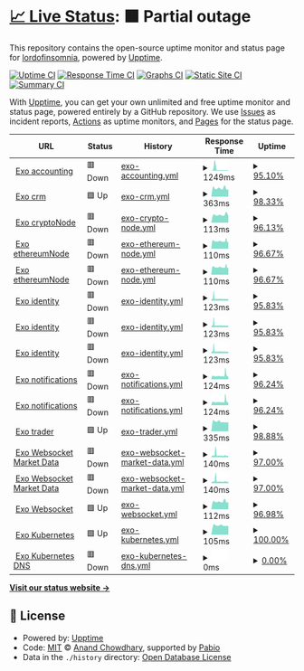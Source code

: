 # [📈 Live Status](https://demo.upptime.js.org): <!--live status--> **🟧 Partial outage**

This repository contains the open-source uptime monitor and status page for [lordofinsomnia](https://demo.upptime.js.org), powered by [Upptime](https://github.com/upptime/upptime).

[![Uptime CI](https://github.com/lordofinsomnia/upptime/workflows/Uptime%20CI/badge.svg)](https://github.com/lordofinsomnia/upptime/actions?query=workflow%3A%22Uptime+CI%22)
[![Response Time CI](https://github.com/lordofinsomnia/upptime/workflows/Response%20Time%20CI/badge.svg)](https://github.com/lordofinsomnia/upptime/actions?query=workflow%3A%22Response+Time+CI%22)
[![Graphs CI](https://github.com/lordofinsomnia/upptime/workflows/Graphs%20CI/badge.svg)](https://github.com/lordofinsomnia/upptime/actions?query=workflow%3A%22Graphs+CI%22)
[![Static Site CI](https://github.com/lordofinsomnia/upptime/workflows/Static%20Site%20CI/badge.svg)](https://github.com/lordofinsomnia/upptime/actions?query=workflow%3A%22Static+Site+CI%22)
[![Summary CI](https://github.com/lordofinsomnia/upptime/workflows/Summary%20CI/badge.svg)](https://github.com/lordofinsomnia/upptime/actions?query=workflow%3A%22Summary+CI%22)

With [Upptime](https://upptime.js.org), you can get your own unlimited and free uptime monitor and status page, powered entirely by a GitHub repository. We use [Issues](https://github.com/lordofinsomnia/upptime/issues) as incident reports, [Actions](https://github.com/lordofinsomnia/upptime/actions) as uptime monitors, and [Pages](https://demo.upptime.js.org) for the status page.

<!--start: status pages-->
<!-- This summary is generated by Upptime (https://github.com/upptime/upptime) -->
<!-- Do not edit this manually, your changes will be overwritten -->
<!-- prettier-ignore -->
| URL | Status | History | Response Time | Uptime |
| --- | ------ | ------- | ------------- | ------ |
| <img alt="" src="https://icons.duckduckgo.com/ip3/api.he.terracore.tech.ico" height="13"> [Exo accounting](https://api.he.terracore.tech/accounting/liveness) | 🟥 Down | [exo-accounting.yml](https://github.com/lordofinsomnia/upptime/commits/HEAD/history/exo-accounting.yml) | <details><summary><img alt="Response time graph" src="./graphs/exo-accounting/response-time-week.png" height="20"> 1249ms</summary><br><a href="https://lordofinsomnia.github.io/upptime/history/exo-accounting"><img alt="Response time 833" src="https://img.shields.io/endpoint?url=https%3A%2F%2Fraw.githubusercontent.com%2Flordofinsomnia%2Fupptime%2FHEAD%2Fapi%2Fexo-accounting%2Fresponse-time.json"></a><br><a href="https://lordofinsomnia.github.io/upptime/history/exo-accounting"><img alt="24-hour response time 310" src="https://img.shields.io/endpoint?url=https%3A%2F%2Fraw.githubusercontent.com%2Flordofinsomnia%2Fupptime%2FHEAD%2Fapi%2Fexo-accounting%2Fresponse-time-day.json"></a><br><a href="https://lordofinsomnia.github.io/upptime/history/exo-accounting"><img alt="7-day response time 1249" src="https://img.shields.io/endpoint?url=https%3A%2F%2Fraw.githubusercontent.com%2Flordofinsomnia%2Fupptime%2FHEAD%2Fapi%2Fexo-accounting%2Fresponse-time-week.json"></a><br><a href="https://lordofinsomnia.github.io/upptime/history/exo-accounting"><img alt="30-day response time 833" src="https://img.shields.io/endpoint?url=https%3A%2F%2Fraw.githubusercontent.com%2Flordofinsomnia%2Fupptime%2FHEAD%2Fapi%2Fexo-accounting%2Fresponse-time-month.json"></a><br><a href="https://lordofinsomnia.github.io/upptime/history/exo-accounting"><img alt="1-year response time 833" src="https://img.shields.io/endpoint?url=https%3A%2F%2Fraw.githubusercontent.com%2Flordofinsomnia%2Fupptime%2FHEAD%2Fapi%2Fexo-accounting%2Fresponse-time-year.json"></a></details> | <details><summary><a href="https://lordofinsomnia.github.io/upptime/history/exo-accounting">95.10%</a></summary><a href="https://lordofinsomnia.github.io/upptime/history/exo-accounting"><img alt="All-time uptime 97.61%" src="https://img.shields.io/endpoint?url=https%3A%2F%2Fraw.githubusercontent.com%2Flordofinsomnia%2Fupptime%2FHEAD%2Fapi%2Fexo-accounting%2Fuptime.json"></a><br><a href="https://lordofinsomnia.github.io/upptime/history/exo-accounting"><img alt="24-hour uptime 67.29%" src="https://img.shields.io/endpoint?url=https%3A%2F%2Fraw.githubusercontent.com%2Flordofinsomnia%2Fupptime%2FHEAD%2Fapi%2Fexo-accounting%2Fuptime-day.json"></a><br><a href="https://lordofinsomnia.github.io/upptime/history/exo-accounting"><img alt="7-day uptime 95.10%" src="https://img.shields.io/endpoint?url=https%3A%2F%2Fraw.githubusercontent.com%2Flordofinsomnia%2Fupptime%2FHEAD%2Fapi%2Fexo-accounting%2Fuptime-week.json"></a><br><a href="https://lordofinsomnia.github.io/upptime/history/exo-accounting"><img alt="30-day uptime 97.61%" src="https://img.shields.io/endpoint?url=https%3A%2F%2Fraw.githubusercontent.com%2Flordofinsomnia%2Fupptime%2FHEAD%2Fapi%2Fexo-accounting%2Fuptime-month.json"></a><br><a href="https://lordofinsomnia.github.io/upptime/history/exo-accounting"><img alt="1-year uptime 97.61%" src="https://img.shields.io/endpoint?url=https%3A%2F%2Fraw.githubusercontent.com%2Flordofinsomnia%2Fupptime%2FHEAD%2Fapi%2Fexo-accounting%2Fuptime-year.json"></a></details>
| <img alt="" src="https://icons.duckduckgo.com/ip3/crm.he.terracore.tech.ico" height="13"> [Exo crm](https://crm.he.terracore.tech/) | 🟩 Up | [exo-crm.yml](https://github.com/lordofinsomnia/upptime/commits/HEAD/history/exo-crm.yml) | <details><summary><img alt="Response time graph" src="./graphs/exo-crm/response-time-week.png" height="20"> 363ms</summary><br><a href="https://lordofinsomnia.github.io/upptime/history/exo-crm"><img alt="Response time 397" src="https://img.shields.io/endpoint?url=https%3A%2F%2Fraw.githubusercontent.com%2Flordofinsomnia%2Fupptime%2FHEAD%2Fapi%2Fexo-crm%2Fresponse-time.json"></a><br><a href="https://lordofinsomnia.github.io/upptime/history/exo-crm"><img alt="24-hour response time 373" src="https://img.shields.io/endpoint?url=https%3A%2F%2Fraw.githubusercontent.com%2Flordofinsomnia%2Fupptime%2FHEAD%2Fapi%2Fexo-crm%2Fresponse-time-day.json"></a><br><a href="https://lordofinsomnia.github.io/upptime/history/exo-crm"><img alt="7-day response time 363" src="https://img.shields.io/endpoint?url=https%3A%2F%2Fraw.githubusercontent.com%2Flordofinsomnia%2Fupptime%2FHEAD%2Fapi%2Fexo-crm%2Fresponse-time-week.json"></a><br><a href="https://lordofinsomnia.github.io/upptime/history/exo-crm"><img alt="30-day response time 397" src="https://img.shields.io/endpoint?url=https%3A%2F%2Fraw.githubusercontent.com%2Flordofinsomnia%2Fupptime%2FHEAD%2Fapi%2Fexo-crm%2Fresponse-time-month.json"></a><br><a href="https://lordofinsomnia.github.io/upptime/history/exo-crm"><img alt="1-year response time 397" src="https://img.shields.io/endpoint?url=https%3A%2F%2Fraw.githubusercontent.com%2Flordofinsomnia%2Fupptime%2FHEAD%2Fapi%2Fexo-crm%2Fresponse-time-year.json"></a></details> | <details><summary><a href="https://lordofinsomnia.github.io/upptime/history/exo-crm">98.33%</a></summary><a href="https://lordofinsomnia.github.io/upptime/history/exo-crm"><img alt="All-time uptime 99.19%" src="https://img.shields.io/endpoint?url=https%3A%2F%2Fraw.githubusercontent.com%2Flordofinsomnia%2Fupptime%2FHEAD%2Fapi%2Fexo-crm%2Fuptime.json"></a><br><a href="https://lordofinsomnia.github.io/upptime/history/exo-crm"><img alt="24-hour uptime 88.31%" src="https://img.shields.io/endpoint?url=https%3A%2F%2Fraw.githubusercontent.com%2Flordofinsomnia%2Fupptime%2FHEAD%2Fapi%2Fexo-crm%2Fuptime-day.json"></a><br><a href="https://lordofinsomnia.github.io/upptime/history/exo-crm"><img alt="7-day uptime 98.33%" src="https://img.shields.io/endpoint?url=https%3A%2F%2Fraw.githubusercontent.com%2Flordofinsomnia%2Fupptime%2FHEAD%2Fapi%2Fexo-crm%2Fuptime-week.json"></a><br><a href="https://lordofinsomnia.github.io/upptime/history/exo-crm"><img alt="30-day uptime 99.19%" src="https://img.shields.io/endpoint?url=https%3A%2F%2Fraw.githubusercontent.com%2Flordofinsomnia%2Fupptime%2FHEAD%2Fapi%2Fexo-crm%2Fuptime-month.json"></a><br><a href="https://lordofinsomnia.github.io/upptime/history/exo-crm"><img alt="1-year uptime 99.19%" src="https://img.shields.io/endpoint?url=https%3A%2F%2Fraw.githubusercontent.com%2Flordofinsomnia%2Fupptime%2FHEAD%2Fapi%2Fexo-crm%2Fuptime-year.json"></a></details>
| <img alt="" src="https://icons.duckduckgo.com/ip3/api.he.terracore.tech.ico" height="13"> [Exo cryptoNode](https://api.he.terracore.tech/cryptoNode/liveness) | 🟥 Down | [exo-crypto-node.yml](https://github.com/lordofinsomnia/upptime/commits/HEAD/history/exo-crypto-node.yml) | <details><summary><img alt="Response time graph" src="./graphs/exo-crypto-node/response-time-week.png" height="20"> 113ms</summary><br><a href="https://lordofinsomnia.github.io/upptime/history/exo-crypto-node"><img alt="Response time 118" src="https://img.shields.io/endpoint?url=https%3A%2F%2Fraw.githubusercontent.com%2Flordofinsomnia%2Fupptime%2FHEAD%2Fapi%2Fexo-crypto-node%2Fresponse-time.json"></a><br><a href="https://lordofinsomnia.github.io/upptime/history/exo-crypto-node"><img alt="24-hour response time 126" src="https://img.shields.io/endpoint?url=https%3A%2F%2Fraw.githubusercontent.com%2Flordofinsomnia%2Fupptime%2FHEAD%2Fapi%2Fexo-crypto-node%2Fresponse-time-day.json"></a><br><a href="https://lordofinsomnia.github.io/upptime/history/exo-crypto-node"><img alt="7-day response time 113" src="https://img.shields.io/endpoint?url=https%3A%2F%2Fraw.githubusercontent.com%2Flordofinsomnia%2Fupptime%2FHEAD%2Fapi%2Fexo-crypto-node%2Fresponse-time-week.json"></a><br><a href="https://lordofinsomnia.github.io/upptime/history/exo-crypto-node"><img alt="30-day response time 118" src="https://img.shields.io/endpoint?url=https%3A%2F%2Fraw.githubusercontent.com%2Flordofinsomnia%2Fupptime%2FHEAD%2Fapi%2Fexo-crypto-node%2Fresponse-time-month.json"></a><br><a href="https://lordofinsomnia.github.io/upptime/history/exo-crypto-node"><img alt="1-year response time 118" src="https://img.shields.io/endpoint?url=https%3A%2F%2Fraw.githubusercontent.com%2Flordofinsomnia%2Fupptime%2FHEAD%2Fapi%2Fexo-crypto-node%2Fresponse-time-year.json"></a></details> | <details><summary><a href="https://lordofinsomnia.github.io/upptime/history/exo-crypto-node">96.13%</a></summary><a href="https://lordofinsomnia.github.io/upptime/history/exo-crypto-node"><img alt="All-time uptime 98.11%" src="https://img.shields.io/endpoint?url=https%3A%2F%2Fraw.githubusercontent.com%2Flordofinsomnia%2Fupptime%2FHEAD%2Fapi%2Fexo-crypto-node%2Fuptime.json"></a><br><a href="https://lordofinsomnia.github.io/upptime/history/exo-crypto-node"><img alt="24-hour uptime 72.91%" src="https://img.shields.io/endpoint?url=https%3A%2F%2Fraw.githubusercontent.com%2Flordofinsomnia%2Fupptime%2FHEAD%2Fapi%2Fexo-crypto-node%2Fuptime-day.json"></a><br><a href="https://lordofinsomnia.github.io/upptime/history/exo-crypto-node"><img alt="7-day uptime 96.13%" src="https://img.shields.io/endpoint?url=https%3A%2F%2Fraw.githubusercontent.com%2Flordofinsomnia%2Fupptime%2FHEAD%2Fapi%2Fexo-crypto-node%2Fuptime-week.json"></a><br><a href="https://lordofinsomnia.github.io/upptime/history/exo-crypto-node"><img alt="30-day uptime 98.11%" src="https://img.shields.io/endpoint?url=https%3A%2F%2Fraw.githubusercontent.com%2Flordofinsomnia%2Fupptime%2FHEAD%2Fapi%2Fexo-crypto-node%2Fuptime-month.json"></a><br><a href="https://lordofinsomnia.github.io/upptime/history/exo-crypto-node"><img alt="1-year uptime 98.11%" src="https://img.shields.io/endpoint?url=https%3A%2F%2Fraw.githubusercontent.com%2Flordofinsomnia%2Fupptime%2FHEAD%2Fapi%2Fexo-crypto-node%2Fuptime-year.json"></a></details>
| <img alt="" src="https://icons.duckduckgo.com/ip3/api.he.terracore.tech.ico" height="13"> [Exo ethereumNode](https://api.he.terracore.tech/ethereumNode/liveness) | 🟥 Down | [exo-ethereum-node.yml](https://github.com/lordofinsomnia/upptime/commits/HEAD/history/exo-ethereum-node.yml) | <details><summary><img alt="Response time graph" src="./graphs/exo-ethereum-node/response-time-week.png" height="20"> 110ms</summary><br><a href="https://lordofinsomnia.github.io/upptime/history/exo-ethereum-node"><img alt="Response time 117" src="https://img.shields.io/endpoint?url=https%3A%2F%2Fraw.githubusercontent.com%2Flordofinsomnia%2Fupptime%2FHEAD%2Fapi%2Fexo-ethereum-node%2Fresponse-time.json"></a><br><a href="https://lordofinsomnia.github.io/upptime/history/exo-ethereum-node"><img alt="24-hour response time 119" src="https://img.shields.io/endpoint?url=https%3A%2F%2Fraw.githubusercontent.com%2Flordofinsomnia%2Fupptime%2FHEAD%2Fapi%2Fexo-ethereum-node%2Fresponse-time-day.json"></a><br><a href="https://lordofinsomnia.github.io/upptime/history/exo-ethereum-node"><img alt="7-day response time 110" src="https://img.shields.io/endpoint?url=https%3A%2F%2Fraw.githubusercontent.com%2Flordofinsomnia%2Fupptime%2FHEAD%2Fapi%2Fexo-ethereum-node%2Fresponse-time-week.json"></a><br><a href="https://lordofinsomnia.github.io/upptime/history/exo-ethereum-node"><img alt="30-day response time 117" src="https://img.shields.io/endpoint?url=https%3A%2F%2Fraw.githubusercontent.com%2Flordofinsomnia%2Fupptime%2FHEAD%2Fapi%2Fexo-ethereum-node%2Fresponse-time-month.json"></a><br><a href="https://lordofinsomnia.github.io/upptime/history/exo-ethereum-node"><img alt="1-year response time 117" src="https://img.shields.io/endpoint?url=https%3A%2F%2Fraw.githubusercontent.com%2Flordofinsomnia%2Fupptime%2FHEAD%2Fapi%2Fexo-ethereum-node%2Fresponse-time-year.json"></a></details> | <details><summary><a href="https://lordofinsomnia.github.io/upptime/history/exo-ethereum-node">96.67%</a></summary><a href="https://lordofinsomnia.github.io/upptime/history/exo-ethereum-node"><img alt="All-time uptime 98.38%" src="https://img.shields.io/endpoint?url=https%3A%2F%2Fraw.githubusercontent.com%2Flordofinsomnia%2Fupptime%2FHEAD%2Fapi%2Fexo-ethereum-node%2Fuptime.json"></a><br><a href="https://lordofinsomnia.github.io/upptime/history/exo-ethereum-node"><img alt="24-hour uptime 76.71%" src="https://img.shields.io/endpoint?url=https%3A%2F%2Fraw.githubusercontent.com%2Flordofinsomnia%2Fupptime%2FHEAD%2Fapi%2Fexo-ethereum-node%2Fuptime-day.json"></a><br><a href="https://lordofinsomnia.github.io/upptime/history/exo-ethereum-node"><img alt="7-day uptime 96.67%" src="https://img.shields.io/endpoint?url=https%3A%2F%2Fraw.githubusercontent.com%2Flordofinsomnia%2Fupptime%2FHEAD%2Fapi%2Fexo-ethereum-node%2Fuptime-week.json"></a><br><a href="https://lordofinsomnia.github.io/upptime/history/exo-ethereum-node"><img alt="30-day uptime 98.38%" src="https://img.shields.io/endpoint?url=https%3A%2F%2Fraw.githubusercontent.com%2Flordofinsomnia%2Fupptime%2FHEAD%2Fapi%2Fexo-ethereum-node%2Fuptime-month.json"></a><br><a href="https://lordofinsomnia.github.io/upptime/history/exo-ethereum-node"><img alt="1-year uptime 98.38%" src="https://img.shields.io/endpoint?url=https%3A%2F%2Fraw.githubusercontent.com%2Flordofinsomnia%2Fupptime%2FHEAD%2Fapi%2Fexo-ethereum-node%2Fuptime-year.json"></a></details>
| <img alt="" src="https://icons.duckduckgo.com/ip3/api.he.terracore.tech.ico" height="13"> [Exo ethereumNode](https://api.he.terracore.tech/ethereumNode/liveness) | 🟥 Down | [exo-ethereum-node.yml](https://github.com/lordofinsomnia/upptime/commits/HEAD/history/exo-ethereum-node.yml) | <details><summary><img alt="Response time graph" src="./graphs/exo-ethereum-node/response-time-week.png" height="20"> 110ms</summary><br><a href="https://lordofinsomnia.github.io/upptime/history/exo-ethereum-node"><img alt="Response time 117" src="https://img.shields.io/endpoint?url=https%3A%2F%2Fraw.githubusercontent.com%2Flordofinsomnia%2Fupptime%2FHEAD%2Fapi%2Fexo-ethereum-node%2Fresponse-time.json"></a><br><a href="https://lordofinsomnia.github.io/upptime/history/exo-ethereum-node"><img alt="24-hour response time 119" src="https://img.shields.io/endpoint?url=https%3A%2F%2Fraw.githubusercontent.com%2Flordofinsomnia%2Fupptime%2FHEAD%2Fapi%2Fexo-ethereum-node%2Fresponse-time-day.json"></a><br><a href="https://lordofinsomnia.github.io/upptime/history/exo-ethereum-node"><img alt="7-day response time 110" src="https://img.shields.io/endpoint?url=https%3A%2F%2Fraw.githubusercontent.com%2Flordofinsomnia%2Fupptime%2FHEAD%2Fapi%2Fexo-ethereum-node%2Fresponse-time-week.json"></a><br><a href="https://lordofinsomnia.github.io/upptime/history/exo-ethereum-node"><img alt="30-day response time 117" src="https://img.shields.io/endpoint?url=https%3A%2F%2Fraw.githubusercontent.com%2Flordofinsomnia%2Fupptime%2FHEAD%2Fapi%2Fexo-ethereum-node%2Fresponse-time-month.json"></a><br><a href="https://lordofinsomnia.github.io/upptime/history/exo-ethereum-node"><img alt="1-year response time 117" src="https://img.shields.io/endpoint?url=https%3A%2F%2Fraw.githubusercontent.com%2Flordofinsomnia%2Fupptime%2FHEAD%2Fapi%2Fexo-ethereum-node%2Fresponse-time-year.json"></a></details> | <details><summary><a href="https://lordofinsomnia.github.io/upptime/history/exo-ethereum-node">96.67%</a></summary><a href="https://lordofinsomnia.github.io/upptime/history/exo-ethereum-node"><img alt="All-time uptime 98.38%" src="https://img.shields.io/endpoint?url=https%3A%2F%2Fraw.githubusercontent.com%2Flordofinsomnia%2Fupptime%2FHEAD%2Fapi%2Fexo-ethereum-node%2Fuptime.json"></a><br><a href="https://lordofinsomnia.github.io/upptime/history/exo-ethereum-node"><img alt="24-hour uptime 76.70%" src="https://img.shields.io/endpoint?url=https%3A%2F%2Fraw.githubusercontent.com%2Flordofinsomnia%2Fupptime%2FHEAD%2Fapi%2Fexo-ethereum-node%2Fuptime-day.json"></a><br><a href="https://lordofinsomnia.github.io/upptime/history/exo-ethereum-node"><img alt="7-day uptime 96.67%" src="https://img.shields.io/endpoint?url=https%3A%2F%2Fraw.githubusercontent.com%2Flordofinsomnia%2Fupptime%2FHEAD%2Fapi%2Fexo-ethereum-node%2Fuptime-week.json"></a><br><a href="https://lordofinsomnia.github.io/upptime/history/exo-ethereum-node"><img alt="30-day uptime 98.38%" src="https://img.shields.io/endpoint?url=https%3A%2F%2Fraw.githubusercontent.com%2Flordofinsomnia%2Fupptime%2FHEAD%2Fapi%2Fexo-ethereum-node%2Fuptime-month.json"></a><br><a href="https://lordofinsomnia.github.io/upptime/history/exo-ethereum-node"><img alt="1-year uptime 98.38%" src="https://img.shields.io/endpoint?url=https%3A%2F%2Fraw.githubusercontent.com%2Flordofinsomnia%2Fupptime%2FHEAD%2Fapi%2Fexo-ethereum-node%2Fuptime-year.json"></a></details>
| <img alt="" src="https://icons.duckduckgo.com/ip3/api.he.terracore.tech.ico" height="13"> [Exo identity](https://api.he.terracore.tech/identity/liveness) | 🟥 Down | [exo-identity.yml](https://github.com/lordofinsomnia/upptime/commits/HEAD/history/exo-identity.yml) | <details><summary><img alt="Response time graph" src="./graphs/exo-identity/response-time-week.png" height="20"> 123ms</summary><br><a href="https://lordofinsomnia.github.io/upptime/history/exo-identity"><img alt="Response time 143" src="https://img.shields.io/endpoint?url=https%3A%2F%2Fraw.githubusercontent.com%2Flordofinsomnia%2Fupptime%2FHEAD%2Fapi%2Fexo-identity%2Fresponse-time.json"></a><br><a href="https://lordofinsomnia.github.io/upptime/history/exo-identity"><img alt="24-hour response time 107" src="https://img.shields.io/endpoint?url=https%3A%2F%2Fraw.githubusercontent.com%2Flordofinsomnia%2Fupptime%2FHEAD%2Fapi%2Fexo-identity%2Fresponse-time-day.json"></a><br><a href="https://lordofinsomnia.github.io/upptime/history/exo-identity"><img alt="7-day response time 123" src="https://img.shields.io/endpoint?url=https%3A%2F%2Fraw.githubusercontent.com%2Flordofinsomnia%2Fupptime%2FHEAD%2Fapi%2Fexo-identity%2Fresponse-time-week.json"></a><br><a href="https://lordofinsomnia.github.io/upptime/history/exo-identity"><img alt="30-day response time 143" src="https://img.shields.io/endpoint?url=https%3A%2F%2Fraw.githubusercontent.com%2Flordofinsomnia%2Fupptime%2FHEAD%2Fapi%2Fexo-identity%2Fresponse-time-month.json"></a><br><a href="https://lordofinsomnia.github.io/upptime/history/exo-identity"><img alt="1-year response time 143" src="https://img.shields.io/endpoint?url=https%3A%2F%2Fraw.githubusercontent.com%2Flordofinsomnia%2Fupptime%2FHEAD%2Fapi%2Fexo-identity%2Fresponse-time-year.json"></a></details> | <details><summary><a href="https://lordofinsomnia.github.io/upptime/history/exo-identity">95.83%</a></summary><a href="https://lordofinsomnia.github.io/upptime/history/exo-identity"><img alt="All-time uptime 97.97%" src="https://img.shields.io/endpoint?url=https%3A%2F%2Fraw.githubusercontent.com%2Flordofinsomnia%2Fupptime%2FHEAD%2Fapi%2Fexo-identity%2Fuptime.json"></a><br><a href="https://lordofinsomnia.github.io/upptime/history/exo-identity"><img alt="24-hour uptime 70.79%" src="https://img.shields.io/endpoint?url=https%3A%2F%2Fraw.githubusercontent.com%2Flordofinsomnia%2Fupptime%2FHEAD%2Fapi%2Fexo-identity%2Fuptime-day.json"></a><br><a href="https://lordofinsomnia.github.io/upptime/history/exo-identity"><img alt="7-day uptime 95.83%" src="https://img.shields.io/endpoint?url=https%3A%2F%2Fraw.githubusercontent.com%2Flordofinsomnia%2Fupptime%2FHEAD%2Fapi%2Fexo-identity%2Fuptime-week.json"></a><br><a href="https://lordofinsomnia.github.io/upptime/history/exo-identity"><img alt="30-day uptime 97.97%" src="https://img.shields.io/endpoint?url=https%3A%2F%2Fraw.githubusercontent.com%2Flordofinsomnia%2Fupptime%2FHEAD%2Fapi%2Fexo-identity%2Fuptime-month.json"></a><br><a href="https://lordofinsomnia.github.io/upptime/history/exo-identity"><img alt="1-year uptime 97.97%" src="https://img.shields.io/endpoint?url=https%3A%2F%2Fraw.githubusercontent.com%2Flordofinsomnia%2Fupptime%2FHEAD%2Fapi%2Fexo-identity%2Fuptime-year.json"></a></details>
| <img alt="" src="https://icons.duckduckgo.com/ip3/api.he.terracore.tech.ico" height="13"> [Exo identity](https://api.he.terracore.tech/identity/liveness) | 🟥 Down | [exo-identity.yml](https://github.com/lordofinsomnia/upptime/commits/HEAD/history/exo-identity.yml) | <details><summary><img alt="Response time graph" src="./graphs/exo-identity/response-time-week.png" height="20"> 123ms</summary><br><a href="https://lordofinsomnia.github.io/upptime/history/exo-identity"><img alt="Response time 143" src="https://img.shields.io/endpoint?url=https%3A%2F%2Fraw.githubusercontent.com%2Flordofinsomnia%2Fupptime%2FHEAD%2Fapi%2Fexo-identity%2Fresponse-time.json"></a><br><a href="https://lordofinsomnia.github.io/upptime/history/exo-identity"><img alt="24-hour response time 107" src="https://img.shields.io/endpoint?url=https%3A%2F%2Fraw.githubusercontent.com%2Flordofinsomnia%2Fupptime%2FHEAD%2Fapi%2Fexo-identity%2Fresponse-time-day.json"></a><br><a href="https://lordofinsomnia.github.io/upptime/history/exo-identity"><img alt="7-day response time 123" src="https://img.shields.io/endpoint?url=https%3A%2F%2Fraw.githubusercontent.com%2Flordofinsomnia%2Fupptime%2FHEAD%2Fapi%2Fexo-identity%2Fresponse-time-week.json"></a><br><a href="https://lordofinsomnia.github.io/upptime/history/exo-identity"><img alt="30-day response time 143" src="https://img.shields.io/endpoint?url=https%3A%2F%2Fraw.githubusercontent.com%2Flordofinsomnia%2Fupptime%2FHEAD%2Fapi%2Fexo-identity%2Fresponse-time-month.json"></a><br><a href="https://lordofinsomnia.github.io/upptime/history/exo-identity"><img alt="1-year response time 143" src="https://img.shields.io/endpoint?url=https%3A%2F%2Fraw.githubusercontent.com%2Flordofinsomnia%2Fupptime%2FHEAD%2Fapi%2Fexo-identity%2Fresponse-time-year.json"></a></details> | <details><summary><a href="https://lordofinsomnia.github.io/upptime/history/exo-identity">95.83%</a></summary><a href="https://lordofinsomnia.github.io/upptime/history/exo-identity"><img alt="All-time uptime 97.97%" src="https://img.shields.io/endpoint?url=https%3A%2F%2Fraw.githubusercontent.com%2Flordofinsomnia%2Fupptime%2FHEAD%2Fapi%2Fexo-identity%2Fuptime.json"></a><br><a href="https://lordofinsomnia.github.io/upptime/history/exo-identity"><img alt="24-hour uptime 70.79%" src="https://img.shields.io/endpoint?url=https%3A%2F%2Fraw.githubusercontent.com%2Flordofinsomnia%2Fupptime%2FHEAD%2Fapi%2Fexo-identity%2Fuptime-day.json"></a><br><a href="https://lordofinsomnia.github.io/upptime/history/exo-identity"><img alt="7-day uptime 95.83%" src="https://img.shields.io/endpoint?url=https%3A%2F%2Fraw.githubusercontent.com%2Flordofinsomnia%2Fupptime%2FHEAD%2Fapi%2Fexo-identity%2Fuptime-week.json"></a><br><a href="https://lordofinsomnia.github.io/upptime/history/exo-identity"><img alt="30-day uptime 97.97%" src="https://img.shields.io/endpoint?url=https%3A%2F%2Fraw.githubusercontent.com%2Flordofinsomnia%2Fupptime%2FHEAD%2Fapi%2Fexo-identity%2Fuptime-month.json"></a><br><a href="https://lordofinsomnia.github.io/upptime/history/exo-identity"><img alt="1-year uptime 97.97%" src="https://img.shields.io/endpoint?url=https%3A%2F%2Fraw.githubusercontent.com%2Flordofinsomnia%2Fupptime%2FHEAD%2Fapi%2Fexo-identity%2Fuptime-year.json"></a></details>
| <img alt="" src="https://icons.duckduckgo.com/ip3/api.he.terracore.tech.ico" height="13"> [Exo identity](https://api.he.terracore.tech/marketData/liveness) | 🟥 Down | [exo-identity.yml](https://github.com/lordofinsomnia/upptime/commits/HEAD/history/exo-identity.yml) | <details><summary><img alt="Response time graph" src="./graphs/exo-identity/response-time-week.png" height="20"> 123ms</summary><br><a href="https://lordofinsomnia.github.io/upptime/history/exo-identity"><img alt="Response time 143" src="https://img.shields.io/endpoint?url=https%3A%2F%2Fraw.githubusercontent.com%2Flordofinsomnia%2Fupptime%2FHEAD%2Fapi%2Fexo-identity%2Fresponse-time.json"></a><br><a href="https://lordofinsomnia.github.io/upptime/history/exo-identity"><img alt="24-hour response time 107" src="https://img.shields.io/endpoint?url=https%3A%2F%2Fraw.githubusercontent.com%2Flordofinsomnia%2Fupptime%2FHEAD%2Fapi%2Fexo-identity%2Fresponse-time-day.json"></a><br><a href="https://lordofinsomnia.github.io/upptime/history/exo-identity"><img alt="7-day response time 123" src="https://img.shields.io/endpoint?url=https%3A%2F%2Fraw.githubusercontent.com%2Flordofinsomnia%2Fupptime%2FHEAD%2Fapi%2Fexo-identity%2Fresponse-time-week.json"></a><br><a href="https://lordofinsomnia.github.io/upptime/history/exo-identity"><img alt="30-day response time 143" src="https://img.shields.io/endpoint?url=https%3A%2F%2Fraw.githubusercontent.com%2Flordofinsomnia%2Fupptime%2FHEAD%2Fapi%2Fexo-identity%2Fresponse-time-month.json"></a><br><a href="https://lordofinsomnia.github.io/upptime/history/exo-identity"><img alt="1-year response time 143" src="https://img.shields.io/endpoint?url=https%3A%2F%2Fraw.githubusercontent.com%2Flordofinsomnia%2Fupptime%2FHEAD%2Fapi%2Fexo-identity%2Fresponse-time-year.json"></a></details> | <details><summary><a href="https://lordofinsomnia.github.io/upptime/history/exo-identity">95.83%</a></summary><a href="https://lordofinsomnia.github.io/upptime/history/exo-identity"><img alt="All-time uptime 97.97%" src="https://img.shields.io/endpoint?url=https%3A%2F%2Fraw.githubusercontent.com%2Flordofinsomnia%2Fupptime%2FHEAD%2Fapi%2Fexo-identity%2Fuptime.json"></a><br><a href="https://lordofinsomnia.github.io/upptime/history/exo-identity"><img alt="24-hour uptime 70.79%" src="https://img.shields.io/endpoint?url=https%3A%2F%2Fraw.githubusercontent.com%2Flordofinsomnia%2Fupptime%2FHEAD%2Fapi%2Fexo-identity%2Fuptime-day.json"></a><br><a href="https://lordofinsomnia.github.io/upptime/history/exo-identity"><img alt="7-day uptime 95.83%" src="https://img.shields.io/endpoint?url=https%3A%2F%2Fraw.githubusercontent.com%2Flordofinsomnia%2Fupptime%2FHEAD%2Fapi%2Fexo-identity%2Fuptime-week.json"></a><br><a href="https://lordofinsomnia.github.io/upptime/history/exo-identity"><img alt="30-day uptime 97.97%" src="https://img.shields.io/endpoint?url=https%3A%2F%2Fraw.githubusercontent.com%2Flordofinsomnia%2Fupptime%2FHEAD%2Fapi%2Fexo-identity%2Fuptime-month.json"></a><br><a href="https://lordofinsomnia.github.io/upptime/history/exo-identity"><img alt="1-year uptime 97.97%" src="https://img.shields.io/endpoint?url=https%3A%2F%2Fraw.githubusercontent.com%2Flordofinsomnia%2Fupptime%2FHEAD%2Fapi%2Fexo-identity%2Fuptime-year.json"></a></details>
| <img alt="" src="https://icons.duckduckgo.com/ip3/api.he.terracore.tech.ico" height="13"> [Exo notifications](https://api.he.terracore.tech/notifications/liveness) | 🟥 Down | [exo-notifications.yml](https://github.com/lordofinsomnia/upptime/commits/HEAD/history/exo-notifications.yml) | <details><summary><img alt="Response time graph" src="./graphs/exo-notifications/response-time-week.png" height="20"> 124ms</summary><br><a href="https://lordofinsomnia.github.io/upptime/history/exo-notifications"><img alt="Response time 156" src="https://img.shields.io/endpoint?url=https%3A%2F%2Fraw.githubusercontent.com%2Flordofinsomnia%2Fupptime%2FHEAD%2Fapi%2Fexo-notifications%2Fresponse-time.json"></a><br><a href="https://lordofinsomnia.github.io/upptime/history/exo-notifications"><img alt="24-hour response time 151" src="https://img.shields.io/endpoint?url=https%3A%2F%2Fraw.githubusercontent.com%2Flordofinsomnia%2Fupptime%2FHEAD%2Fapi%2Fexo-notifications%2Fresponse-time-day.json"></a><br><a href="https://lordofinsomnia.github.io/upptime/history/exo-notifications"><img alt="7-day response time 124" src="https://img.shields.io/endpoint?url=https%3A%2F%2Fraw.githubusercontent.com%2Flordofinsomnia%2Fupptime%2FHEAD%2Fapi%2Fexo-notifications%2Fresponse-time-week.json"></a><br><a href="https://lordofinsomnia.github.io/upptime/history/exo-notifications"><img alt="30-day response time 156" src="https://img.shields.io/endpoint?url=https%3A%2F%2Fraw.githubusercontent.com%2Flordofinsomnia%2Fupptime%2FHEAD%2Fapi%2Fexo-notifications%2Fresponse-time-month.json"></a><br><a href="https://lordofinsomnia.github.io/upptime/history/exo-notifications"><img alt="1-year response time 156" src="https://img.shields.io/endpoint?url=https%3A%2F%2Fraw.githubusercontent.com%2Flordofinsomnia%2Fupptime%2FHEAD%2Fapi%2Fexo-notifications%2Fresponse-time-year.json"></a></details> | <details><summary><a href="https://lordofinsomnia.github.io/upptime/history/exo-notifications">96.24%</a></summary><a href="https://lordofinsomnia.github.io/upptime/history/exo-notifications"><img alt="All-time uptime 98.17%" src="https://img.shields.io/endpoint?url=https%3A%2F%2Fraw.githubusercontent.com%2Flordofinsomnia%2Fupptime%2FHEAD%2Fapi%2Fexo-notifications%2Fuptime.json"></a><br><a href="https://lordofinsomnia.github.io/upptime/history/exo-notifications"><img alt="24-hour uptime 73.67%" src="https://img.shields.io/endpoint?url=https%3A%2F%2Fraw.githubusercontent.com%2Flordofinsomnia%2Fupptime%2FHEAD%2Fapi%2Fexo-notifications%2Fuptime-day.json"></a><br><a href="https://lordofinsomnia.github.io/upptime/history/exo-notifications"><img alt="7-day uptime 96.24%" src="https://img.shields.io/endpoint?url=https%3A%2F%2Fraw.githubusercontent.com%2Flordofinsomnia%2Fupptime%2FHEAD%2Fapi%2Fexo-notifications%2Fuptime-week.json"></a><br><a href="https://lordofinsomnia.github.io/upptime/history/exo-notifications"><img alt="30-day uptime 98.17%" src="https://img.shields.io/endpoint?url=https%3A%2F%2Fraw.githubusercontent.com%2Flordofinsomnia%2Fupptime%2FHEAD%2Fapi%2Fexo-notifications%2Fuptime-month.json"></a><br><a href="https://lordofinsomnia.github.io/upptime/history/exo-notifications"><img alt="1-year uptime 98.17%" src="https://img.shields.io/endpoint?url=https%3A%2F%2Fraw.githubusercontent.com%2Flordofinsomnia%2Fupptime%2FHEAD%2Fapi%2Fexo-notifications%2Fuptime-year.json"></a></details>
| <img alt="" src="https://icons.duckduckgo.com/ip3/api.he.terracore.tech.ico" height="13"> [Exo notifications](https://api.he.terracore.tech/notifications/liveness) | 🟥 Down | [exo-notifications.yml](https://github.com/lordofinsomnia/upptime/commits/HEAD/history/exo-notifications.yml) | <details><summary><img alt="Response time graph" src="./graphs/exo-notifications/response-time-week.png" height="20"> 124ms</summary><br><a href="https://lordofinsomnia.github.io/upptime/history/exo-notifications"><img alt="Response time 156" src="https://img.shields.io/endpoint?url=https%3A%2F%2Fraw.githubusercontent.com%2Flordofinsomnia%2Fupptime%2FHEAD%2Fapi%2Fexo-notifications%2Fresponse-time.json"></a><br><a href="https://lordofinsomnia.github.io/upptime/history/exo-notifications"><img alt="24-hour response time 151" src="https://img.shields.io/endpoint?url=https%3A%2F%2Fraw.githubusercontent.com%2Flordofinsomnia%2Fupptime%2FHEAD%2Fapi%2Fexo-notifications%2Fresponse-time-day.json"></a><br><a href="https://lordofinsomnia.github.io/upptime/history/exo-notifications"><img alt="7-day response time 124" src="https://img.shields.io/endpoint?url=https%3A%2F%2Fraw.githubusercontent.com%2Flordofinsomnia%2Fupptime%2FHEAD%2Fapi%2Fexo-notifications%2Fresponse-time-week.json"></a><br><a href="https://lordofinsomnia.github.io/upptime/history/exo-notifications"><img alt="30-day response time 156" src="https://img.shields.io/endpoint?url=https%3A%2F%2Fraw.githubusercontent.com%2Flordofinsomnia%2Fupptime%2FHEAD%2Fapi%2Fexo-notifications%2Fresponse-time-month.json"></a><br><a href="https://lordofinsomnia.github.io/upptime/history/exo-notifications"><img alt="1-year response time 156" src="https://img.shields.io/endpoint?url=https%3A%2F%2Fraw.githubusercontent.com%2Flordofinsomnia%2Fupptime%2FHEAD%2Fapi%2Fexo-notifications%2Fresponse-time-year.json"></a></details> | <details><summary><a href="https://lordofinsomnia.github.io/upptime/history/exo-notifications">96.24%</a></summary><a href="https://lordofinsomnia.github.io/upptime/history/exo-notifications"><img alt="All-time uptime 98.17%" src="https://img.shields.io/endpoint?url=https%3A%2F%2Fraw.githubusercontent.com%2Flordofinsomnia%2Fupptime%2FHEAD%2Fapi%2Fexo-notifications%2Fuptime.json"></a><br><a href="https://lordofinsomnia.github.io/upptime/history/exo-notifications"><img alt="24-hour uptime 73.67%" src="https://img.shields.io/endpoint?url=https%3A%2F%2Fraw.githubusercontent.com%2Flordofinsomnia%2Fupptime%2FHEAD%2Fapi%2Fexo-notifications%2Fuptime-day.json"></a><br><a href="https://lordofinsomnia.github.io/upptime/history/exo-notifications"><img alt="7-day uptime 96.24%" src="https://img.shields.io/endpoint?url=https%3A%2F%2Fraw.githubusercontent.com%2Flordofinsomnia%2Fupptime%2FHEAD%2Fapi%2Fexo-notifications%2Fuptime-week.json"></a><br><a href="https://lordofinsomnia.github.io/upptime/history/exo-notifications"><img alt="30-day uptime 98.17%" src="https://img.shields.io/endpoint?url=https%3A%2F%2Fraw.githubusercontent.com%2Flordofinsomnia%2Fupptime%2FHEAD%2Fapi%2Fexo-notifications%2Fuptime-month.json"></a><br><a href="https://lordofinsomnia.github.io/upptime/history/exo-notifications"><img alt="1-year uptime 98.17%" src="https://img.shields.io/endpoint?url=https%3A%2F%2Fraw.githubusercontent.com%2Flordofinsomnia%2Fupptime%2FHEAD%2Fapi%2Fexo-notifications%2Fuptime-year.json"></a></details>
| <img alt="" src="https://icons.duckduckgo.com/ip3/trader.he.terracore.tech.ico" height="13"> [Exo trader](https://trader.he.terracore.tech/) | 🟩 Up | [exo-trader.yml](https://github.com/lordofinsomnia/upptime/commits/HEAD/history/exo-trader.yml) | <details><summary><img alt="Response time graph" src="./graphs/exo-trader/response-time-week.png" height="20"> 335ms</summary><br><a href="https://lordofinsomnia.github.io/upptime/history/exo-trader"><img alt="Response time 391" src="https://img.shields.io/endpoint?url=https%3A%2F%2Fraw.githubusercontent.com%2Flordofinsomnia%2Fupptime%2FHEAD%2Fapi%2Fexo-trader%2Fresponse-time.json"></a><br><a href="https://lordofinsomnia.github.io/upptime/history/exo-trader"><img alt="24-hour response time 310" src="https://img.shields.io/endpoint?url=https%3A%2F%2Fraw.githubusercontent.com%2Flordofinsomnia%2Fupptime%2FHEAD%2Fapi%2Fexo-trader%2Fresponse-time-day.json"></a><br><a href="https://lordofinsomnia.github.io/upptime/history/exo-trader"><img alt="7-day response time 335" src="https://img.shields.io/endpoint?url=https%3A%2F%2Fraw.githubusercontent.com%2Flordofinsomnia%2Fupptime%2FHEAD%2Fapi%2Fexo-trader%2Fresponse-time-week.json"></a><br><a href="https://lordofinsomnia.github.io/upptime/history/exo-trader"><img alt="30-day response time 391" src="https://img.shields.io/endpoint?url=https%3A%2F%2Fraw.githubusercontent.com%2Flordofinsomnia%2Fupptime%2FHEAD%2Fapi%2Fexo-trader%2Fresponse-time-month.json"></a><br><a href="https://lordofinsomnia.github.io/upptime/history/exo-trader"><img alt="1-year response time 391" src="https://img.shields.io/endpoint?url=https%3A%2F%2Fraw.githubusercontent.com%2Flordofinsomnia%2Fupptime%2FHEAD%2Fapi%2Fexo-trader%2Fresponse-time-year.json"></a></details> | <details><summary><a href="https://lordofinsomnia.github.io/upptime/history/exo-trader">98.88%</a></summary><a href="https://lordofinsomnia.github.io/upptime/history/exo-trader"><img alt="All-time uptime 99.45%" src="https://img.shields.io/endpoint?url=https%3A%2F%2Fraw.githubusercontent.com%2Flordofinsomnia%2Fupptime%2FHEAD%2Fapi%2Fexo-trader%2Fuptime.json"></a><br><a href="https://lordofinsomnia.github.io/upptime/history/exo-trader"><img alt="24-hour uptime 92.16%" src="https://img.shields.io/endpoint?url=https%3A%2F%2Fraw.githubusercontent.com%2Flordofinsomnia%2Fupptime%2FHEAD%2Fapi%2Fexo-trader%2Fuptime-day.json"></a><br><a href="https://lordofinsomnia.github.io/upptime/history/exo-trader"><img alt="7-day uptime 98.88%" src="https://img.shields.io/endpoint?url=https%3A%2F%2Fraw.githubusercontent.com%2Flordofinsomnia%2Fupptime%2FHEAD%2Fapi%2Fexo-trader%2Fuptime-week.json"></a><br><a href="https://lordofinsomnia.github.io/upptime/history/exo-trader"><img alt="30-day uptime 99.45%" src="https://img.shields.io/endpoint?url=https%3A%2F%2Fraw.githubusercontent.com%2Flordofinsomnia%2Fupptime%2FHEAD%2Fapi%2Fexo-trader%2Fuptime-month.json"></a><br><a href="https://lordofinsomnia.github.io/upptime/history/exo-trader"><img alt="1-year uptime 99.45%" src="https://img.shields.io/endpoint?url=https%3A%2F%2Fraw.githubusercontent.com%2Flordofinsomnia%2Fupptime%2FHEAD%2Fapi%2Fexo-trader%2Fuptime-year.json"></a></details>
| <img alt="" src="https://icons.duckduckgo.com/ip3/api.he.terracore.tech.ico" height="13"> [Exo Websocket Market Data](https://api.he.terracore.tech/wsMarketData/liveness) | 🟥 Down | [exo-websocket-market-data.yml](https://github.com/lordofinsomnia/upptime/commits/HEAD/history/exo-websocket-market-data.yml) | <details><summary><img alt="Response time graph" src="./graphs/exo-websocket-market-data/response-time-week.png" height="20"> 140ms</summary><br><a href="https://lordofinsomnia.github.io/upptime/history/exo-websocket-market-data"><img alt="Response time 131" src="https://img.shields.io/endpoint?url=https%3A%2F%2Fraw.githubusercontent.com%2Flordofinsomnia%2Fupptime%2FHEAD%2Fapi%2Fexo-websocket-market-data%2Fresponse-time.json"></a><br><a href="https://lordofinsomnia.github.io/upptime/history/exo-websocket-market-data"><img alt="24-hour response time 111" src="https://img.shields.io/endpoint?url=https%3A%2F%2Fraw.githubusercontent.com%2Flordofinsomnia%2Fupptime%2FHEAD%2Fapi%2Fexo-websocket-market-data%2Fresponse-time-day.json"></a><br><a href="https://lordofinsomnia.github.io/upptime/history/exo-websocket-market-data"><img alt="7-day response time 140" src="https://img.shields.io/endpoint?url=https%3A%2F%2Fraw.githubusercontent.com%2Flordofinsomnia%2Fupptime%2FHEAD%2Fapi%2Fexo-websocket-market-data%2Fresponse-time-week.json"></a><br><a href="https://lordofinsomnia.github.io/upptime/history/exo-websocket-market-data"><img alt="30-day response time 131" src="https://img.shields.io/endpoint?url=https%3A%2F%2Fraw.githubusercontent.com%2Flordofinsomnia%2Fupptime%2FHEAD%2Fapi%2Fexo-websocket-market-data%2Fresponse-time-month.json"></a><br><a href="https://lordofinsomnia.github.io/upptime/history/exo-websocket-market-data"><img alt="1-year response time 131" src="https://img.shields.io/endpoint?url=https%3A%2F%2Fraw.githubusercontent.com%2Flordofinsomnia%2Fupptime%2FHEAD%2Fapi%2Fexo-websocket-market-data%2Fresponse-time-year.json"></a></details> | <details><summary><a href="https://lordofinsomnia.github.io/upptime/history/exo-websocket-market-data">97.00%</a></summary><a href="https://lordofinsomnia.github.io/upptime/history/exo-websocket-market-data"><img alt="All-time uptime 98.54%" src="https://img.shields.io/endpoint?url=https%3A%2F%2Fraw.githubusercontent.com%2Flordofinsomnia%2Fupptime%2FHEAD%2Fapi%2Fexo-websocket-market-data%2Fuptime.json"></a><br><a href="https://lordofinsomnia.github.io/upptime/history/exo-websocket-market-data"><img alt="24-hour uptime 79.03%" src="https://img.shields.io/endpoint?url=https%3A%2F%2Fraw.githubusercontent.com%2Flordofinsomnia%2Fupptime%2FHEAD%2Fapi%2Fexo-websocket-market-data%2Fuptime-day.json"></a><br><a href="https://lordofinsomnia.github.io/upptime/history/exo-websocket-market-data"><img alt="7-day uptime 97.00%" src="https://img.shields.io/endpoint?url=https%3A%2F%2Fraw.githubusercontent.com%2Flordofinsomnia%2Fupptime%2FHEAD%2Fapi%2Fexo-websocket-market-data%2Fuptime-week.json"></a><br><a href="https://lordofinsomnia.github.io/upptime/history/exo-websocket-market-data"><img alt="30-day uptime 98.54%" src="https://img.shields.io/endpoint?url=https%3A%2F%2Fraw.githubusercontent.com%2Flordofinsomnia%2Fupptime%2FHEAD%2Fapi%2Fexo-websocket-market-data%2Fuptime-month.json"></a><br><a href="https://lordofinsomnia.github.io/upptime/history/exo-websocket-market-data"><img alt="1-year uptime 98.54%" src="https://img.shields.io/endpoint?url=https%3A%2F%2Fraw.githubusercontent.com%2Flordofinsomnia%2Fupptime%2FHEAD%2Fapi%2Fexo-websocket-market-data%2Fuptime-year.json"></a></details>
| <img alt="" src="https://icons.duckduckgo.com/ip3/api.he.terracore.tech.ico" height="13"> [Exo Websocket Market Data](https://api.he.terracore.tech/wsMarketData/liveness) | 🟥 Down | [exo-websocket-market-data.yml](https://github.com/lordofinsomnia/upptime/commits/HEAD/history/exo-websocket-market-data.yml) | <details><summary><img alt="Response time graph" src="./graphs/exo-websocket-market-data/response-time-week.png" height="20"> 140ms</summary><br><a href="https://lordofinsomnia.github.io/upptime/history/exo-websocket-market-data"><img alt="Response time 131" src="https://img.shields.io/endpoint?url=https%3A%2F%2Fraw.githubusercontent.com%2Flordofinsomnia%2Fupptime%2FHEAD%2Fapi%2Fexo-websocket-market-data%2Fresponse-time.json"></a><br><a href="https://lordofinsomnia.github.io/upptime/history/exo-websocket-market-data"><img alt="24-hour response time 111" src="https://img.shields.io/endpoint?url=https%3A%2F%2Fraw.githubusercontent.com%2Flordofinsomnia%2Fupptime%2FHEAD%2Fapi%2Fexo-websocket-market-data%2Fresponse-time-day.json"></a><br><a href="https://lordofinsomnia.github.io/upptime/history/exo-websocket-market-data"><img alt="7-day response time 140" src="https://img.shields.io/endpoint?url=https%3A%2F%2Fraw.githubusercontent.com%2Flordofinsomnia%2Fupptime%2FHEAD%2Fapi%2Fexo-websocket-market-data%2Fresponse-time-week.json"></a><br><a href="https://lordofinsomnia.github.io/upptime/history/exo-websocket-market-data"><img alt="30-day response time 131" src="https://img.shields.io/endpoint?url=https%3A%2F%2Fraw.githubusercontent.com%2Flordofinsomnia%2Fupptime%2FHEAD%2Fapi%2Fexo-websocket-market-data%2Fresponse-time-month.json"></a><br><a href="https://lordofinsomnia.github.io/upptime/history/exo-websocket-market-data"><img alt="1-year response time 131" src="https://img.shields.io/endpoint?url=https%3A%2F%2Fraw.githubusercontent.com%2Flordofinsomnia%2Fupptime%2FHEAD%2Fapi%2Fexo-websocket-market-data%2Fresponse-time-year.json"></a></details> | <details><summary><a href="https://lordofinsomnia.github.io/upptime/history/exo-websocket-market-data">97.00%</a></summary><a href="https://lordofinsomnia.github.io/upptime/history/exo-websocket-market-data"><img alt="All-time uptime 98.54%" src="https://img.shields.io/endpoint?url=https%3A%2F%2Fraw.githubusercontent.com%2Flordofinsomnia%2Fupptime%2FHEAD%2Fapi%2Fexo-websocket-market-data%2Fuptime.json"></a><br><a href="https://lordofinsomnia.github.io/upptime/history/exo-websocket-market-data"><img alt="24-hour uptime 79.03%" src="https://img.shields.io/endpoint?url=https%3A%2F%2Fraw.githubusercontent.com%2Flordofinsomnia%2Fupptime%2FHEAD%2Fapi%2Fexo-websocket-market-data%2Fuptime-day.json"></a><br><a href="https://lordofinsomnia.github.io/upptime/history/exo-websocket-market-data"><img alt="7-day uptime 97.00%" src="https://img.shields.io/endpoint?url=https%3A%2F%2Fraw.githubusercontent.com%2Flordofinsomnia%2Fupptime%2FHEAD%2Fapi%2Fexo-websocket-market-data%2Fuptime-week.json"></a><br><a href="https://lordofinsomnia.github.io/upptime/history/exo-websocket-market-data"><img alt="30-day uptime 98.54%" src="https://img.shields.io/endpoint?url=https%3A%2F%2Fraw.githubusercontent.com%2Flordofinsomnia%2Fupptime%2FHEAD%2Fapi%2Fexo-websocket-market-data%2Fuptime-month.json"></a><br><a href="https://lordofinsomnia.github.io/upptime/history/exo-websocket-market-data"><img alt="1-year uptime 98.54%" src="https://img.shields.io/endpoint?url=https%3A%2F%2Fraw.githubusercontent.com%2Flordofinsomnia%2Fupptime%2FHEAD%2Fapi%2Fexo-websocket-market-data%2Fuptime-year.json"></a></details>
| <img alt="" src="https://icons.duckduckgo.com/ip3/api.he.terracore.tech.ico" height="13"> [Exo Websocket](https://api.he.terracore.tech/webSockets/liveness) | 🟩 Up | [exo-websocket.yml](https://github.com/lordofinsomnia/upptime/commits/HEAD/history/exo-websocket.yml) | <details><summary><img alt="Response time graph" src="./graphs/exo-websocket/response-time-week.png" height="20"> 112ms</summary><br><a href="https://lordofinsomnia.github.io/upptime/history/exo-websocket"><img alt="Response time 117" src="https://img.shields.io/endpoint?url=https%3A%2F%2Fraw.githubusercontent.com%2Flordofinsomnia%2Fupptime%2FHEAD%2Fapi%2Fexo-websocket%2Fresponse-time.json"></a><br><a href="https://lordofinsomnia.github.io/upptime/history/exo-websocket"><img alt="24-hour response time 119" src="https://img.shields.io/endpoint?url=https%3A%2F%2Fraw.githubusercontent.com%2Flordofinsomnia%2Fupptime%2FHEAD%2Fapi%2Fexo-websocket%2Fresponse-time-day.json"></a><br><a href="https://lordofinsomnia.github.io/upptime/history/exo-websocket"><img alt="7-day response time 112" src="https://img.shields.io/endpoint?url=https%3A%2F%2Fraw.githubusercontent.com%2Flordofinsomnia%2Fupptime%2FHEAD%2Fapi%2Fexo-websocket%2Fresponse-time-week.json"></a><br><a href="https://lordofinsomnia.github.io/upptime/history/exo-websocket"><img alt="30-day response time 117" src="https://img.shields.io/endpoint?url=https%3A%2F%2Fraw.githubusercontent.com%2Flordofinsomnia%2Fupptime%2FHEAD%2Fapi%2Fexo-websocket%2Fresponse-time-month.json"></a><br><a href="https://lordofinsomnia.github.io/upptime/history/exo-websocket"><img alt="1-year response time 117" src="https://img.shields.io/endpoint?url=https%3A%2F%2Fraw.githubusercontent.com%2Flordofinsomnia%2Fupptime%2FHEAD%2Fapi%2Fexo-websocket%2Fresponse-time-year.json"></a></details> | <details><summary><a href="https://lordofinsomnia.github.io/upptime/history/exo-websocket">96.98%</a></summary><a href="https://lordofinsomnia.github.io/upptime/history/exo-websocket"><img alt="All-time uptime 98.53%" src="https://img.shields.io/endpoint?url=https%3A%2F%2Fraw.githubusercontent.com%2Flordofinsomnia%2Fupptime%2FHEAD%2Fapi%2Fexo-websocket%2Fuptime.json"></a><br><a href="https://lordofinsomnia.github.io/upptime/history/exo-websocket"><img alt="24-hour uptime 78.88%" src="https://img.shields.io/endpoint?url=https%3A%2F%2Fraw.githubusercontent.com%2Flordofinsomnia%2Fupptime%2FHEAD%2Fapi%2Fexo-websocket%2Fuptime-day.json"></a><br><a href="https://lordofinsomnia.github.io/upptime/history/exo-websocket"><img alt="7-day uptime 96.98%" src="https://img.shields.io/endpoint?url=https%3A%2F%2Fraw.githubusercontent.com%2Flordofinsomnia%2Fupptime%2FHEAD%2Fapi%2Fexo-websocket%2Fuptime-week.json"></a><br><a href="https://lordofinsomnia.github.io/upptime/history/exo-websocket"><img alt="30-day uptime 98.53%" src="https://img.shields.io/endpoint?url=https%3A%2F%2Fraw.githubusercontent.com%2Flordofinsomnia%2Fupptime%2FHEAD%2Fapi%2Fexo-websocket%2Fuptime-month.json"></a><br><a href="https://lordofinsomnia.github.io/upptime/history/exo-websocket"><img alt="1-year uptime 98.53%" src="https://img.shields.io/endpoint?url=https%3A%2F%2Fraw.githubusercontent.com%2Flordofinsomnia%2Fupptime%2FHEAD%2Fapi%2Fexo-websocket%2Fuptime-year.json"></a></details>
| <img alt="" src="https://icons.duckduckgo.com/ip3/null.ico" height="13"> [Exo Kubernetes](49.13.214.224) | 🟩 Up | [exo-kubernetes.yml](https://github.com/lordofinsomnia/upptime/commits/HEAD/history/exo-kubernetes.yml) | <details><summary><img alt="Response time graph" src="./graphs/exo-kubernetes/response-time-week.png" height="20"> 105ms</summary><br><a href="https://lordofinsomnia.github.io/upptime/history/exo-kubernetes"><img alt="Response time 112" src="https://img.shields.io/endpoint?url=https%3A%2F%2Fraw.githubusercontent.com%2Flordofinsomnia%2Fupptime%2FHEAD%2Fapi%2Fexo-kubernetes%2Fresponse-time.json"></a><br><a href="https://lordofinsomnia.github.io/upptime/history/exo-kubernetes"><img alt="24-hour response time 126" src="https://img.shields.io/endpoint?url=https%3A%2F%2Fraw.githubusercontent.com%2Flordofinsomnia%2Fupptime%2FHEAD%2Fapi%2Fexo-kubernetes%2Fresponse-time-day.json"></a><br><a href="https://lordofinsomnia.github.io/upptime/history/exo-kubernetes"><img alt="7-day response time 105" src="https://img.shields.io/endpoint?url=https%3A%2F%2Fraw.githubusercontent.com%2Flordofinsomnia%2Fupptime%2FHEAD%2Fapi%2Fexo-kubernetes%2Fresponse-time-week.json"></a><br><a href="https://lordofinsomnia.github.io/upptime/history/exo-kubernetes"><img alt="30-day response time 112" src="https://img.shields.io/endpoint?url=https%3A%2F%2Fraw.githubusercontent.com%2Flordofinsomnia%2Fupptime%2FHEAD%2Fapi%2Fexo-kubernetes%2Fresponse-time-month.json"></a><br><a href="https://lordofinsomnia.github.io/upptime/history/exo-kubernetes"><img alt="1-year response time 112" src="https://img.shields.io/endpoint?url=https%3A%2F%2Fraw.githubusercontent.com%2Flordofinsomnia%2Fupptime%2FHEAD%2Fapi%2Fexo-kubernetes%2Fresponse-time-year.json"></a></details> | <details><summary><a href="https://lordofinsomnia.github.io/upptime/history/exo-kubernetes">100.00%</a></summary><a href="https://lordofinsomnia.github.io/upptime/history/exo-kubernetes"><img alt="All-time uptime 100.00%" src="https://img.shields.io/endpoint?url=https%3A%2F%2Fraw.githubusercontent.com%2Flordofinsomnia%2Fupptime%2FHEAD%2Fapi%2Fexo-kubernetes%2Fuptime.json"></a><br><a href="https://lordofinsomnia.github.io/upptime/history/exo-kubernetes"><img alt="24-hour uptime 100.00%" src="https://img.shields.io/endpoint?url=https%3A%2F%2Fraw.githubusercontent.com%2Flordofinsomnia%2Fupptime%2FHEAD%2Fapi%2Fexo-kubernetes%2Fuptime-day.json"></a><br><a href="https://lordofinsomnia.github.io/upptime/history/exo-kubernetes"><img alt="7-day uptime 100.00%" src="https://img.shields.io/endpoint?url=https%3A%2F%2Fraw.githubusercontent.com%2Flordofinsomnia%2Fupptime%2FHEAD%2Fapi%2Fexo-kubernetes%2Fuptime-week.json"></a><br><a href="https://lordofinsomnia.github.io/upptime/history/exo-kubernetes"><img alt="30-day uptime 100.00%" src="https://img.shields.io/endpoint?url=https%3A%2F%2Fraw.githubusercontent.com%2Flordofinsomnia%2Fupptime%2FHEAD%2Fapi%2Fexo-kubernetes%2Fuptime-month.json"></a><br><a href="https://lordofinsomnia.github.io/upptime/history/exo-kubernetes"><img alt="1-year uptime 100.00%" src="https://img.shields.io/endpoint?url=https%3A%2F%2Fraw.githubusercontent.com%2Flordofinsomnia%2Fupptime%2FHEAD%2Fapi%2Fexo-kubernetes%2Fuptime-year.json"></a></details>
| <img alt="" src="https://icons.duckduckgo.com/ip3/49.13.214.224.ico" height="13"> [Exo Kubernetes DNS](https://49.13.214.224/api/v1/namespaces/kube-system/services/kube-dns:dns/proxy) | 🟥 Down | [exo-kubernetes-dns.yml](https://github.com/lordofinsomnia/upptime/commits/HEAD/history/exo-kubernetes-dns.yml) | <details><summary><img alt="Response time graph" src="./graphs/exo-kubernetes-dns/response-time-week.png" height="20"> 0ms</summary><br><a href="https://lordofinsomnia.github.io/upptime/history/exo-kubernetes-dns"><img alt="Response time 0" src="https://img.shields.io/endpoint?url=https%3A%2F%2Fraw.githubusercontent.com%2Flordofinsomnia%2Fupptime%2FHEAD%2Fapi%2Fexo-kubernetes-dns%2Fresponse-time.json"></a><br><a href="https://lordofinsomnia.github.io/upptime/history/exo-kubernetes-dns"><img alt="24-hour response time 0" src="https://img.shields.io/endpoint?url=https%3A%2F%2Fraw.githubusercontent.com%2Flordofinsomnia%2Fupptime%2FHEAD%2Fapi%2Fexo-kubernetes-dns%2Fresponse-time-day.json"></a><br><a href="https://lordofinsomnia.github.io/upptime/history/exo-kubernetes-dns"><img alt="7-day response time 0" src="https://img.shields.io/endpoint?url=https%3A%2F%2Fraw.githubusercontent.com%2Flordofinsomnia%2Fupptime%2FHEAD%2Fapi%2Fexo-kubernetes-dns%2Fresponse-time-week.json"></a><br><a href="https://lordofinsomnia.github.io/upptime/history/exo-kubernetes-dns"><img alt="30-day response time 0" src="https://img.shields.io/endpoint?url=https%3A%2F%2Fraw.githubusercontent.com%2Flordofinsomnia%2Fupptime%2FHEAD%2Fapi%2Fexo-kubernetes-dns%2Fresponse-time-month.json"></a><br><a href="https://lordofinsomnia.github.io/upptime/history/exo-kubernetes-dns"><img alt="1-year response time 0" src="https://img.shields.io/endpoint?url=https%3A%2F%2Fraw.githubusercontent.com%2Flordofinsomnia%2Fupptime%2FHEAD%2Fapi%2Fexo-kubernetes-dns%2Fresponse-time-year.json"></a></details> | <details><summary><a href="https://lordofinsomnia.github.io/upptime/history/exo-kubernetes-dns">0.00%</a></summary><a href="https://lordofinsomnia.github.io/upptime/history/exo-kubernetes-dns"><img alt="All-time uptime 0.00%" src="https://img.shields.io/endpoint?url=https%3A%2F%2Fraw.githubusercontent.com%2Flordofinsomnia%2Fupptime%2FHEAD%2Fapi%2Fexo-kubernetes-dns%2Fuptime.json"></a><br><a href="https://lordofinsomnia.github.io/upptime/history/exo-kubernetes-dns"><img alt="24-hour uptime 0.00%" src="https://img.shields.io/endpoint?url=https%3A%2F%2Fraw.githubusercontent.com%2Flordofinsomnia%2Fupptime%2FHEAD%2Fapi%2Fexo-kubernetes-dns%2Fuptime-day.json"></a><br><a href="https://lordofinsomnia.github.io/upptime/history/exo-kubernetes-dns"><img alt="7-day uptime 0.00%" src="https://img.shields.io/endpoint?url=https%3A%2F%2Fraw.githubusercontent.com%2Flordofinsomnia%2Fupptime%2FHEAD%2Fapi%2Fexo-kubernetes-dns%2Fuptime-week.json"></a><br><a href="https://lordofinsomnia.github.io/upptime/history/exo-kubernetes-dns"><img alt="30-day uptime 0.00%" src="https://img.shields.io/endpoint?url=https%3A%2F%2Fraw.githubusercontent.com%2Flordofinsomnia%2Fupptime%2FHEAD%2Fapi%2Fexo-kubernetes-dns%2Fuptime-month.json"></a><br><a href="https://lordofinsomnia.github.io/upptime/history/exo-kubernetes-dns"><img alt="1-year uptime 0.00%" src="https://img.shields.io/endpoint?url=https%3A%2F%2Fraw.githubusercontent.com%2Flordofinsomnia%2Fupptime%2FHEAD%2Fapi%2Fexo-kubernetes-dns%2Fuptime-year.json"></a></details>

<!--end: status pages-->

[**Visit our status website →**](https://demo.upptime.js.org)

## 📄 License

- Powered by: [Upptime](https://github.com/upptime/upptime)
- Code: [MIT](./LICENSE) © [Anand Chowdhary](https://anandchowdhary.com), supported by [Pabio](https://pabio.com)
- Data in the `./history` directory: [Open Database License](https://opendatacommons.org/licenses/odbl/1-0/)
